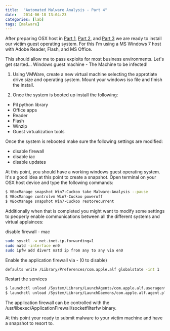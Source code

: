 ```yaml
---
title:  "Automated Malware Analysis - Part 4"
date:   2014-06-18 13:04:23
categories: [lab]
tags: [malware]
---
```

After preparing OSX host in [Part 1](https://ashbyca.github.io/2016/automated-malware-analysis-part1/), 
[Part 2](https://ashbyca.github.io/2016/automated-malware-analysis-part2/), and 
[Part 3](https://ashbyca.github.io/2016/automated-malware-analysis-part3/) we are ready to install our victim guest operating
system.  For this I'm using a MS Windows 7 host with Adobe Reader, Flash, and MS Office.

This should allow me to pass exploits for most business environments.  Let's get started... Windows guest machine - The Machine to be infected!

1. Using VMWare, create a new virtual machine selecting the approtiate drive size and operating system.  Mount your windows
iso file and finish the install.

2. Once the system is booted up install the following:

* Pil python library
* Office apps
* Reader
* Flash
* Winzip
* Guest virtualization tools

Once the system is rebooted make sure the following settings are modified:
* disable firewall
* disable iac
* disable updates

At this point, you should have a working windows guest operating system.  It's a good idea at this point to create a snapshot.
Open terminal on your OSX host device and type the following commands:

```Bash
$ VBoxManage snapshot Win7-Cuckoo take Malware-Analysis --pause
$ VBoxManage controlvm Win7-Cuckoo poweroff
$ VBoxManage snapshot Win7-Cuckoo restorecurrent
```

Additionally when that is completed you might want to modify some settings to peoperly enable communications between all the
different systems and virtual applainces:

disable firewall - mac

```Bash
sudo sysctl -w net.inet.ip.forwarding=1
sudo natd -interface en0
sudo ipfw add divert natd ip from any to any via en0
``` 

Enable the application firewall via - (0 to disable)
 
```Bash
defaults write /Library/Preferences/com.apple.alf globalstate -int 1
```

Restart the services

```Bash
$ launchctl unload /System/Library/LaunchAgents/com.apple.alf.useragent.plist
$ launchctl unload /System/Library/LaunchDaemons/com.apple.alf.agent.plist
```

The application firewall can be controlled with the /usr/libexec/ApplicationFirewall/socketfilterfw binary.

At this point your ready to submit malware to your victim machine and have a snapshot to resort to.
